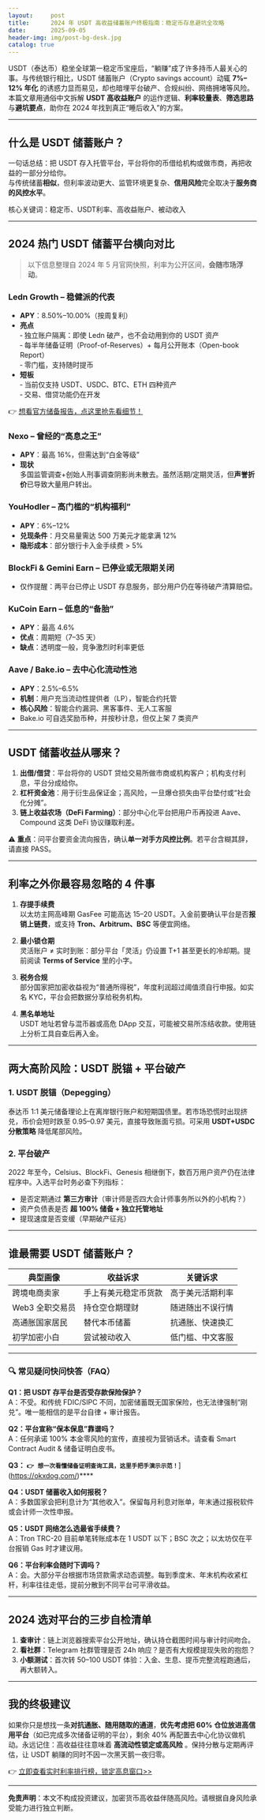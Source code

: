 ```yaml
---
layout:     post
title:      2024 年 USDT 高收益储蓄账户终极指南：稳定币存息避坑全攻略
date:       2025-09-05
header-img: img/post-bg-desk.jpg
catalog: true
---
```


USDT（泰达币）稳坐全球第一稳定币宝座后，“躺赚”成了许多持币人最关心的事。与传统银行相比，USDT 储蓄账户（Crypto savings account）动辄 **7%–12% 年化** 的诱惑力显而易见，却也暗埋平台破产、合规纠纷、网络拥堵等风险。本篇文章用通俗中文拆解 **USDT 高收益账户** 的运作逻辑、**利率较量表**、**筛选思路**与**避坑要点**，助你在 2024 年找到真正“睡后收入”的方案。

---

## 什么是 USDT 储蓄账户？

一句话总结：把 USDT 存入托管平台，平台将你的币借给机构或做市商，再把收益的一部分分给你。  
与传统储蓄**相似**，但利率波动更大、监管环境更复杂、**信用风险**完全取决于**服务商的风控水平**。

核心关键词：稳定币、USDT利率、高收益账户、被动收入

---

## 2024 热门 USDT 储蓄平台横向对比

> 以下信息整理自 2024 年 5 月官网快照，利率为公开区间，**会随市场浮动**。

### Ledn Growth – 稳健派的代表

- **APY**：8.50%–10.00%（按周复利）
- **亮点**  
  ‑ 独立账户隔离：即使 Ledn 破产，也不会动用到你的 USDT 资产  
  ‑ 每半年储备证明（Proof-of-Reserves）+ 每月公开账本（Open-book Report）  
  ‑ 零门槛，支持随时提币
- **短板**  
  ‑ 当前仅支持 USDT、USDC、BTC、ETH 四种资产  
  ‑ 交易、借贷功能仍在开发

👉 [想看官方储备报告，点这里抢先看细节！](https://okxdog.com/)

### Nexo – 曾经的“高息之王”

- **APY**：最高 16%，但需达到“白金等级”
- **现状**  
  多国监管调查+创始人刑事调查阴影尚未散去。虽然活期/定期灵活，但**声誉折价**已导致大量用户转出。

### YouHodler – 高门槛的“机构福利”

- **APY**：6%–12%  
- **兑现条件**：月交易量需达 500 万美元才能拿满 12%  
- **隐形成本**：部分银行卡入金手续费 > 5%

### BlockFi & Gemini Earn – 已停业或无限期关闭

- 仅作提醒：两平台已停止 USDT 存息服务，部分用户仍在等待破产清算赔偿。

### KuCoin Earn – 低息的“备胎”

- **APY**：最高 4.6%  
- **优点**：周期短（7–35 天）  
- **缺点**：透明度一般，竞争激烈时利率更低

### Aave / Bake.io – 去中心化流动性池

- **APY**：2.5%–6.5%  
- **机制**：用户充当流动性提供者（LP），智能合约托管  
- **核心风险**：智能合约漏洞、黑客事件、无人工客服  
- Bake.io 可自选奖励币种，并按秒计息，但仅上架 7 类资产

---

## USDT 储蓄收益从哪来？

1. **出借/借贷**：平台将你的 USDT 贷给交易所做市商或机构客户；机构支付利息，平台分成给你。  
2. **杠杆资金池**：用于衍生品保证金；高风险，一旦爆仓损失由平台垫付或“社会化分摊”。  
3. **链上收益农场（DeFi Farming）**：部分中心化平台把用户币再投进 Aave、Compound 这类 DeFi 协议赚取利差。

⚠️ **重点**：问平台要资金流向报告，确认**单一对手方风控比例**。若平台含糊其辞，请直接 PASS。

---

## 利率之外你最容易忽略的 4 件事

1. **存提手续费**  
   以太坊主网高峰期 GasFee 可能高达 15–20 USDT。入金前要确认平台是否**报销上链费**，或支持 **Tron、Arbitrum、BSC** 等便宜网络。

2. **最小锁仓期**  
   灵活账户 ≠ 实时到账：部分平台「灵活」仍设置 T+1 甚至更长的冷却期。提前阅读 **Terms of Service** 里的小字。

3. **税务合规**  
   部分国家把加密收益视为“普通所得税”，年度利润超过阈值须自行申报。如实名 KYC，平台会把数据分享给税务机构。

4. **黑名单地址**  
   USDT 地址若曾与混币器或高危 DApp 交互，可能被交易所冻结收款。使用链上分析工具自查后再入金。

---

## 两大高阶风险：USDT 脱锚 + 平台破产

### 1. USDT 脱锚（Depegging）

泰达币 1:1 美元储备理论上在离岸银行账户和短期国债里。若市场恐慌时出现挤兑，币价会短时跌至 0.95–0.97 美元，直接导致账面亏损。可采用 **USDT+USDC 分散策略** 降低尾部风险。

### 2. 平台破产

2022 年至今，Celsius、BlockFi、Genesis 相继倒下，数百万用户资产仍在法律程序中。入选平台时务必查下列指标：

- 是否定期通过 **第三方审计**（审计师是否四大会计师事务所以外的小机构？）  
- 资产负债表是否 **超 100% 储备 + 独立托管地址**  
- 提现速度是否变缓（早期破产征兆）

---

## 谁最需要 USDT 储蓄账户？

| 典型画像         | 收益诉求             | 关键诉求           |
|------------------|----------------------|--------------------|
| 跨境电商卖家      | 手上有美元稳定币货款 | 高于美元活期利率   |
| Web3 全职交易员   | 持仓空仓期理财       | 随进随出不误行情   |
| 高通胀国家居民    | 替代本币储蓄         | 抗通胀、快速换汇   |
| 初学加密小白      | 尝试被动收入         | 低门槛、中文客服   |

---

### 🔍 常见疑问快问快答（FAQ）

**Q1：把 USDT 存平台是否受存款保险保护？**  
A：不受。和传统 FDIC/SIPC 不同，加密储蓄既无国家保险，也无法律强制“刚兑”。唯一能相信的是平台自律 + 审计报告。

**Q2：平台宣称“保本保息”靠谱吗？**  
A：任何承诺 100% 本金零风险的宣传，直接视为营销话术。请查看 Smart Contract Audit & 储备证明白皮书。

**Q3：** **`👉 想一次看懂储备证明查询工具，这里手把手演示示范！`**](https://okxdog.com/)****

**Q4：USDT 储蓄收入如何报税？**  
A：多数国家会把利息计为“其他收入”。保留每月利息对账单，年末通过报税软件或会计师一次性申报。

**Q5：USDT 网络怎么选最省手续费？**  
A：Tron TRC-20 目前单笔转账成本在 1 USDT 以下；BSC 次之；以太坊仅在平台报销 Gas 时才建议用。

**Q6：平台利率会随时下调吗？**  
A：会。大部分平台根据市场贷款需求动态调整。每到季度末、年末机构收紧杠杆，利率往往走低，提前分散到不同平台可平滑收益。

---

## 2024 选对平台的三步自检清单

1. **查审计**：链上浏览器搜索平台公开地址，确认持仓截图时间与审计时间吻合。  
2. **看社群**：Telegram 社群管理是否 24h 响应？是否有大规模提现失败的抱怨？  
3. **小额测试**：首次转 50–100 USDT 体验：入金、生息、提币完整流程跑通后，再大额转入。

---

## 我的终极建议

如果你只是想找一条**对抗通胀、随用随取的通道**，**优先考虑把 60% 仓位放进高信用平台**（如已完成多次储备证明的平台），剩余 40% 再配置去中心化协议做机动。永远记住：高收益往往意味着 **高流动性锁定或高风险** 。保持分散与定期再评估，让 USDT 躺赚的同时不因一次黑天鹅一夜归零。

👉 [立即查看实时利率排行榜，锁定高息窗口>>](https://okxdog.com/)

---

**免责声明**：本文不构成投资建议，加密货币高收益伴随高风险。请根据自身风险承受能力进行独立判断。